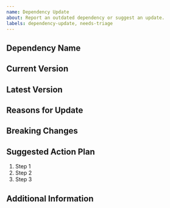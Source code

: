 ```yaml
---
name: Dependency Update
about: Report an outdated dependency or suggest an update.
labels: dependency-update, needs-triage
---
```


## Dependency Name

<!-- Specify the name of the dependency to be updated. -->

## Current Version

<!-- Specify the current version of the dependency. -->

## Latest Version

<!-- Specify the latest available version of the dependency. -->

## Reasons for Update

<!-- Describe why this dependency should be updated. Is it for security fixes, performance improvements, or new features? -->

## Breaking Changes

<!-- List any breaking changes in the new version, if known. Include links to the dependency's changelog or migration guide. -->

## Suggested Action Plan

<!-- If applicable, suggest steps for updating the dependency. -->

1. Step 1
2. Step 2
3. Step 3

## Additional Information

<!-- Add any other context or information about the dependency update here. -->
